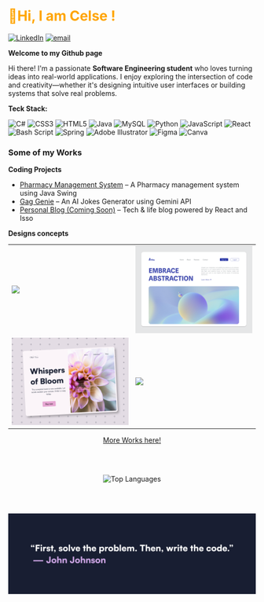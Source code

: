 # <span style="color: orange;">👋Hi, I am Celse !</span>
 

[![LinkedIn](https://img.shields.io/badge/LinkedIn-%230077B5.svg?logo=linkedin&logoColor=white)](https://linkedin.com/in/www.linkedin.com/in/celse-mizeromahire-069421178)   [![email](https://img.shields.io/badge/Email-D14836?logo=gmail&logoColor=white)](mailto:mizeromahirecelse@gmail.com) 

**Welcome to my Github page**

Hi there! I'm a passionate **Software Engineering student** who loves turning ideas into real-world applications. I enjoy exploring the intersection of code and creativity—whether it's designing intuitive user interfaces or building systems that solve real problems. 


**Teck Stack:**

![C#](https://img.shields.io/badge/c%23-%23239120.svg?style=for-the-badge&logo=csharp&logoColor=white) ![CSS3](https://img.shields.io/badge/css3-%231572B6.svg?style=for-the-badge&logo=css3&logoColor=white) ![HTML5](https://img.shields.io/badge/html5-%23E34F26.svg?style=for-the-badge&logo=html5&logoColor=white) ![Java](https://img.shields.io/badge/java-%23ED8B00.svg?style=for-the-badge&logo=openjdk&logoColor=white)  ![MySQL](https://img.shields.io/badge/mysql-4479A1.svg?style=for-the-badge&logo=mysql&logoColor=white)  ![Python](https://img.shields.io/badge/python-3670A0?style=for-the-badge&logo=python&logoColor=ffdd54) ![JavaScript](https://img.shields.io/badge/javascript-%23323330.svg?style=for-the-badge&logo=javascript&logoColor=%23F7DF1E)   ![React](https://img.shields.io/badge/react-%2320232a.svg?style=for-the-badge&logo=react&logoColor=%2361DAFB) ![Bash Script](https://img.shields.io/badge/bash_script-%23121011.svg?style=for-the-badge&logo=gnu-bash&logoColor=white)  ![Spring](https://img.shields.io/badge/spring-%236DB33F.svg?style=for-the-badge&logo=spring&logoColor=white) ![Adobe Illustrator](https://img.shields.io/badge/adobe%20illustrator-%23FF9A00.svg?style=for-the-badge&logo=adobe%20illustrator&logoColor=white) ![Figma](https://img.shields.io/badge/figma-%23F24E1E.svg?style=for-the-badge&logo=figma&logoColor=white) ![Canva](https://img.shields.io/badge/Canva-%2300C4CC.svg?style=for-the-badge&logo=Canva&logoColor=white) 


### **Some of my Works**

**Coding Projects**
- [Pharmacy Management System]() – A Pharmacy management system using Java Swing
- [Gag Genie]() – An AI Jokes Generator using Gemini API
- [Personal Blog (Coming Soon)]() – Tech & life blog powered by React and Isso

**Designs concepts**

<table>
  <tr>
    <td><img src="Upwork 2.png" width="400"/></td>
    <td><img src="Dribble post 2.png" width="400"/></td>
  </tr>
 <tr>
    <td><img src="booksite.png" width="400"/></td>
    <td><img src="kuranga1.png" width="400"/></td>
  </tr>
</table>

<p align="center">
  <a href="https://dribbble.com/Highrunner01" target="_blank">
    More Works here!
  </a>
</p>

</br>
</br>


<p align="center">
  <img src="https://github-readme-stats.vercel.app/api/top-langs/?username=Smiley2507&theme=dark&hide_border=false&include_all_commits=false&count_private=false&layout=compact" alt="Top Languages" />
</p>


</br>
</br>
<p align="center">
<img src="qoute.png" width=""600/>  
</p>

